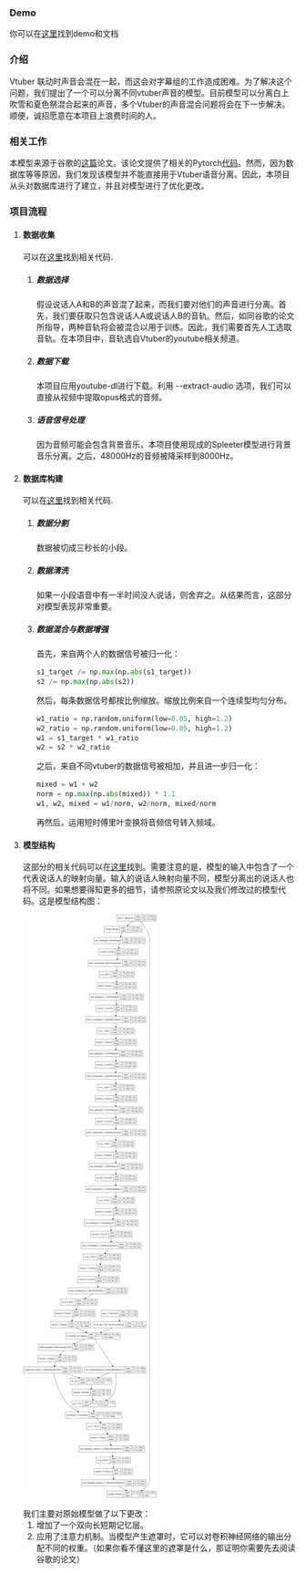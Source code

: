 ### Demo

你可以在[这里](https://pren1.github.io/VAST/)找到demo和文档

### 介绍

Vtuber 联动时声音会混在一起，而这会对字幕组的工作造成困难。为了解决这个问题，我们提出了一个可以分离不同vtuber声音的模型。目前模型可以分离白上吹雪和夏色祭混合起来的声音，多个Vtuber的声音混合问题将会在下一步解决。顺便，诚招愿意在本项目上浪费时间的人。

### 相关工作

本模型来源于谷歌的[这篇](https://pren1.github.io/VAST/)论文。该论文提供了相关的Pytorch[代码](https://github.com/mindslab-ai/voicefilter.git)。然而，因为数据库等等原因，我们发现该模型并不能直接用于Vtuber语音分离。因此，本项目从头对数据库进行了建立，并且对模型进行了优化更改。

### 项目流程

1. #### 数据收集

   可以在[这里](https://colab.research.google.com/drive/1LYtwVfCYxlKUDYotXq-dauGZZ4aH-pix?usp=sharing)找到相关代码.

   1. ##### 数据选择

      假设说话人A和B的声音混了起来，而我们要对他们的声音进行分离。首先，我们要获取只包含说话人A或说话人B的音轨。然后，如同谷歌的论文所指导，两种音轨将会被混合以用于训练。因此，我们需要首先人工选取音轨。在本项目中，音轨选自Vtuber的youtube相关频道。

   2. ##### 数据下载

      本项目应用youtube-dl进行下载。利用 --extract-audio 选项，我们可以直接从视频中提取opus格式的音频。

   3. ##### 语音信号处理

      因为音频可能会包含背景音乐，本项目使用现成的Spleeter模型进行背景音乐分离。之后，48000Hz的音频被降采样到8000Hz。

2. #### 数据库构建

   可以在[这里](https://colab.research.google.com/drive/1m-UXb9fIFwFDEANQf3eBLFopsmFgbtSd?usp=sharing)找到相关代码.

   1. ##### 数据分割

      数据被切成三秒长的小段。

   2. ##### 数据清洗

      如果一小段语音中有一半时间没人说话，则舍弃之。从结果而言，这部分对模型表现非常重要。

   3. ##### 数据混合与数据增强

      首先，来自两个人的数据信号被归一化：

      ```python
      s1_target /= np.max(np.abs(s1_target))
      s2 /= np.max(np.abs(s2))
      ```

      然后，每条数据信号都按比例缩放。缩放比例来自一个连续型均匀分布。

      ```python
      w1_ratio = np.random.uniform(low=0.05, high=1.2)
      w2_ratio = np.random.uniform(low=0.05, high=1.2)
      w1 = s1_target * w1_ratio
      w2 = s2 * w2_ratio
      ```

      之后，来自不同vtuber的数据信号被相加，并且进一步归一化：

      ```python
      mixed = w1 + w2
      norm = np.max(np.abs(mixed)) * 1.1
      w1, w2, mixed = w1/norm, w2/norm, mixed/norm
      ```

      再然后，运用短时傅里叶变换将音频信号转入频域。

3. #### 模型结构

   这部分的相关代码可以在[这里](https://colab.research.google.com/drive/17KOywcQpox86Ey5CMGkioN-f5xWUBpTz?usp=sharing)找到。需要注意的是，模型的输入中包含了一个代表说话人的映射向量。输入的说话人映射向量不同，模型分离出的说话人也将不同。如果想要得知更多的细节，请参照原论文以及我们修改过的模型代码。这是模型结构图：

   <p>
    <img src="docs/model (9).png"/>
   </p>
   我们主要对原始模型做了以下更改：

   1. 增加了一个双向长短期记忆层。
   2. 应用了注意力机制。当模型产生遮罩时，它可以对卷积神经网络的输出分配不同的权重。（如果你看不懂这里的遮罩是什么，那证明你需要先去阅读谷歌的论文）